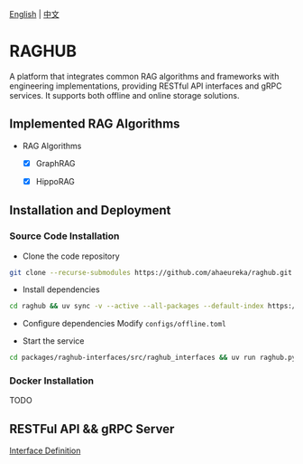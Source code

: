 [English](README.md) | [中文](README.zh.md)  

# RAGHUB

A platform that integrates common RAG algorithms and frameworks with engineering implementations, providing RESTful API interfaces and gRPC services. It supports both offline and online storage solutions.

## Implemented RAG Algorithms

- RAG Algorithms

  - [x] GraphRAG

  - [x] HippoRAG

## Installation and Deployment

### Source Code Installation
- Clone the code repository
```bash
git clone --recurse-submodules https://github.com/ahaeureka/raghub.git
```

- Install dependencies
```bash
cd raghub && uv sync -v --active --all-packages --default-index https://mirrors.aliyun.com/pypi/simple/ --extra online --index-strategy unsafe-best-match --prerelease=allow --no-build-isolation
```

- Configure dependencies
Modify `configs/offline.toml`

- Start the service
```bash
cd packages/raghub-interfaces/src/raghub_interfaces && uv run raghub.py start server -c /app/configs/offline.toml
```
### Docker Installation
TODO

## RESTFul API && gRPC Server

[Interface Definition](https://github.com/ahaeureka/raghub-protos/blob/main/rag.proto)